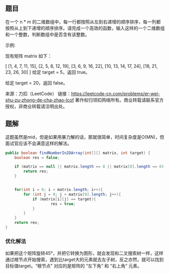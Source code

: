 ## 题目

在一个 n * m 的二维数组中，每一行都按照从左到右递增的顺序排序，每一列都按照从上到下递增的顺序排序。请完成一个高效的函数，输入这样的一个二维数组和一个整数，判断数组中是否含有该整数。

 

示例:

现有矩阵 matrix 如下：

[
  [1,   4,  7, 11, 15],
  [2,   5,  8, 12, 19],
  [3,   6,  9, 16, 22],
  [10, 13, 14, 17, 24],
  [18, 21, 23, 26, 30]
]
给定 target = 5，返回 true。

给定 target = 20，返回 false。

来源：力扣（LeetCode）
链接：https://leetcode-cn.com/problems/er-wei-shu-zu-zhong-de-cha-zhao-lcof
著作权归领扣网络所有。商业转载请联系官方授权，非商业转载请注明出处。

## 题解

这题虽然是mid，但是如果用暴力解的话，那就很简单，时间复杂度是O(MN)，但面试官应该不会满意这样的解法。

```java
public boolean findNumberIn2DArray(int[][] matrix, int target) {
    boolean res = false;

    if (matrix == null || matrix.length == 0 || matrix[0].length == 0){
        return res;
    }


    for(int i = 0; i < matrix.length; i++){
        for (int j = 0; j < matrix[0].length; j++){
            if (matrix[i][j] == target){
                    res = true;
            }
        }
    }
    return res;
}
```

### 优化解法

如果把这个矩阵旋转45°，并把它转换为图形，就会发现和二叉搜索树一样，这样通过根节点开始搜索，遇到比target大的元素就去左子树，反之亦然，就可以找到目标值target。“根节点” 对应的是矩阵的 “左下角” 和 “右上角” 元素。

